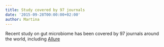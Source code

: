 ```yaml
---
title: Study covered by 97 journals
date: '2015-09-28T00:00:00+02:00'
author: Martina
---
```

Recent study on gut microbiome has been covered by 97 journals around the world, including [Allure](https://www.allure.com/story/diet-stomach-bacteria)
